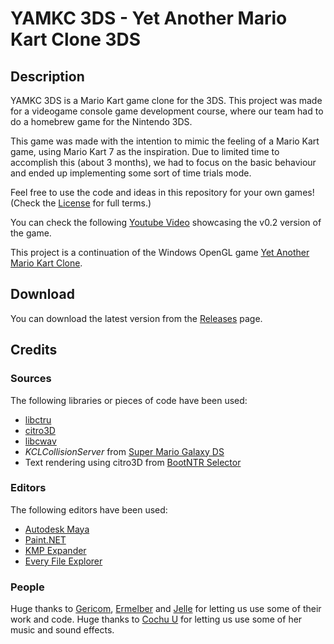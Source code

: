 # YAMKC 3DS - Yet Another Mario Kart Clone 3DS
## Description
YAMKC 3DS is a Mario Kart game clone for the 3DS. This project was made for a videogame console game development course, where our team had to do a homebrew game for the Nintendo 3DS.

This game was made with the intention to mimic the feeling of a Mario Kart game, using Mario Kart 7 as the inspiration. Due to limited time to accomplish this (about 3 months), we had to focus on the basic behaviour and ended up implementing some sort of time trials mode.

Feel free to use the code and ideas in this repository for your own games! (Check the [License](LICENSE.md) for full terms.)

You can check the following [Youtube Video](https://youtu.be/bqOL-XtQ2Nk) showcasing the v0.2 version of the game.

This project is a continuation of the Windows OpenGL game [Yet Another Mario Kart Clone](https://github.com/mariohackandglitch/YAMKC).

## Download
You can download the latest version from the [Releases](https://github.com/mariohackandglitch/YAMKC_3DS/releases/latest) page.

## Credits

### Sources
The following libraries or pieces of code have been used:
- [libctru](https://github.com/devkitPro/libctru)
- [citro3D](https://github.com/devkitPro/citro3d)
- [libcwav](https://github.com/mariohackandglitch/libcwav)
- *KCLCollisionServer* from [Super Mario Galaxy DS](https://www.youtube.com/watch?v=PKG00sv0T0M)
- Text rendering using citro3D from [BootNTR Selector](https://github.com/Nanquitas/BootNTR)

### Editors
The following editors have been used:
- [Autodesk Maya](https://www.autodesk.com/products/maya/overview)
- [Paint.NET](https://www.getpaint.net/)
- [KMP Expander](https://github.com/mariohackandglitch/KMPExpander)
- [Every File Explorer](https://github.com/mariohackandglitch/EveryFileExplorer)

### People
Huge thanks to [Gericom](https://github.com/Gericom), [Ermelber](https://github.com/Ermelber) and [Jelle](https://github.com/jellees) for letting us use some of their work and code.
Huge thanks to [Cochu U](https://www.youtube.com/c/CochuU) for letting us use some of her music and sound effects.
